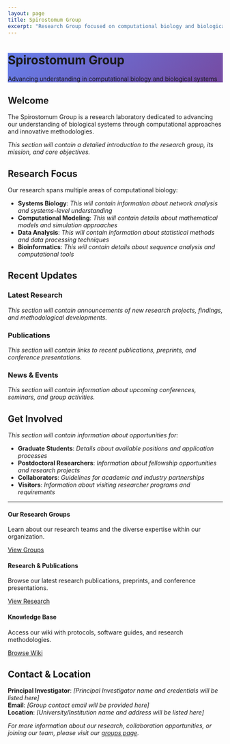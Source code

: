 ```yaml
---
layout: page
title: Spirostomum Group
excerpt: "Research Group focused on computational biology and biological systems"
---
```


<div class="hero hero--dark" style="background-image: linear-gradient(135deg, #667eea 0%, #764ba2 100%);">
  <div class="hero__content">
    <h1 class="hero__title">Spirostomum Group</h1>
    <p class="hero__subtitle">Advancing understanding in computational biology and biological systems</p>
  </div>
</div>

## Welcome

The Spirostomum Group is a research laboratory dedicated to advancing our understanding of biological systems through computational approaches and innovative methodologies.

*This section will contain a detailed introduction to the research group, its mission, and core objectives.*

## Research Focus

Our research spans multiple areas of computational biology:

- **Systems Biology**: *This will contain information about network analysis and systems-level understanding*
- **Computational Modeling**: *This will contain details about mathematical models and simulation approaches*  
- **Data Analysis**: *This will contain information about statistical methods and data processing techniques*
- **Bioinformatics**: *This will contain details about sequence analysis and computational tools*

## Recent Updates

### Latest Research
*This section will contain announcements of new research projects, findings, and methodological developments.*

### Publications
*This section will contain links to recent publications, preprints, and conference presentations.*

### News & Events
*This section will contain information about upcoming conferences, seminars, and group activities.*

## Get Involved

*This section will contain information about opportunities for:*

- **Graduate Students**: *Details about available positions and application processes*
- **Postdoctoral Researchers**: *Information about fellowship opportunities and research projects*
- **Collaborators**: *Guidelines for academic and industry partnerships*
- **Visitors**: *Information about visiting researcher programs and requirements*

---

<div class="grid grid--p-3">
  <div class="cell cell--4 cell--lg-12">
    <div class="card">
      <div class="card__content">
        <div class="card__header">
          <h4>Our Research Groups</h4>
        </div>
        <p>Learn about our research teams and the diverse expertise within our organization.</p>
        <a class="button button--primary button--rounded" href="/people/">View Groups</a>
      </div>
    </div>
  </div>
  
  <div class="cell cell--4 cell--lg-12">
    <div class="card">
      <div class="card__content">
        <div class="card__header">
          <h4>Research & Publications</h4>
        </div>
        <p>Browse our latest research publications, preprints, and conference presentations.</p>
        <a class="button button--primary button--rounded" href="/papers/">View Research</a>
      </div>
    </div>
  </div>
  
  <div class="cell cell--4 cell--lg-12">
    <div class="card">
      <div class="card__content">
        <div class="card__header">
          <h4>Knowledge Base</h4>
        </div>
        <p>Access our wiki with protocols, software guides, and research methodologies.</p>
        <a class="button button--primary button--rounded" href="/wiki/">Browse Wiki</a>
      </div>
    </div>
  </div>
</div>

## Contact & Location

**Principal Investigator**: *[Principal Investigator name and credentials will be listed here]*  
**Email**: *[Group contact email will be provided here]*  
**Location**: *[University/Institution name and address will be listed here]*  

*For more information about our research, collaboration opportunities, or joining our team, please visit our [groups page](/people/).*